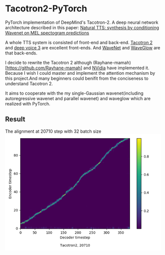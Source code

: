 # Tacotron2-PyTorch
PyTorch implementation of DeepMind's Tacotron-2. A deep neural network architecture described in this paper: [Natural TTS: synthesis by conditioning Wavenet on MEL spectogram predictions](https://arxiv.org/pdf/1712.05884.pdf)  

A whole TTS system is consisted of front-end and back-end. [Tacotron 2](https://arxiv.org/pdf/1712.05884.pdf) and [deep voice 3](https://arxiv.org/abs/1710.07654) are excellent front-ends. And [WaveNet](https://arxiv.org/abs/1609.03499) and [WaveGlow](https://arxiv.org/abs/1811.00002) are that back-ends.

I decide to rewrite the Tacotron 2 although (Rayhane-mamah)[https://github.com/Rayhane-mamah] and [NVidia](https://github.com/NVIDIA/) have implemented it. Because I wish I could master and implement the attention mechanism by this project.And many beginners could benifit from the conciseness to understand Tacotron 2.

It aims to cooperate with the my single-Gaussian wavenet(including autoregressive wavenet and parallel wavenet) and waveglow
which are realized with PyTorch.

## Result
The alignment at 20710 step with 32 batch size  
![](/images/20710_alignment.png "The alignment at 20710 step with 32 batch size")
